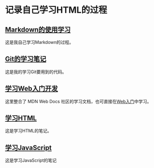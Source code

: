 # 记录自己学习HTML的过程

## [Markdown的使用学习](https://github.com/Gyroljj/-first-repo/blob/main/READ.md)

这是我自己学习Markdown的过程。

## [Git的学习笔记](https://github.com/Gyroljj/-first-repo/blob/main/GITCODE.md)

这是我的学习Git要用到的代码。

## [学习Web入门开发](https://github.com/Gyroljj/-first-repo/blob/main/WEBTEST.md)

这里整合了 MDN Web Docs 社区的学习文档，也可直接在[Web入门](https://developer.mozilla.org/zh-CN/docs/Learn/Getting_started_with_the_web)中学习。

## [学习HTML](https://github.com/Gyroljj/-first-repo/blob/main/HTML.md)
这是学习HTML的笔记。

## [学习JavaScript](https://github.com/Gyroljj/-first-repo/blob/main/JAVASCRIPT.md)
这是学习JavaScript的笔记